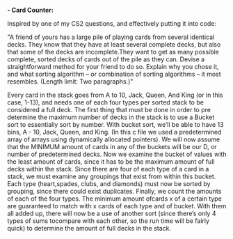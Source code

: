 **- Card Counter:**

Inspired by one of my CS2 questions, and effectively putting it into code:
   
"A friend of yours has a large pile of playing cards from several identical decks. They know that they have at least several complete decks, but also that some of the decks are incomplete.They want to get as many possible complete, sorted decks of cards out of the pile as they can. Devise a straightforward method for your friend to do so. Explain why you chose it, and what sorting algorithm – or combination of sorting algorithms – it most resembles. (Length limit: Two paragraphs.)"
   
   
Every card in the stack goes from A to 10, Jack, Queen, And King (or in this case, 1-13), and needs one of each four types per sorted stack to be considered a full deck. The first thing that must be done in order to pre determine the maximum number of decks in the stack is to use a Bucket sort to essentially sort by number. With bucket sort, we’ll be able to have 13 bins, A - 10, Jack, Queen, and King. (In this c file we used a predetermined array of arrays using dynamically allocated pointers). We will now assume that the MINIMUM amount of cards in any of the buckets will be our D, or number of predetermined decks. Now we examine the bucket of values with the least amount of cards, since it has to be the maximum amount of full decks within the stack. Since there are four of each type of a card in a stack, we must examine any groupings that exist from within this bucket. Each type (heart,spades, clubs, and diamonds) must now be sorted by grouping, since there could exist duplicates. Finally, we count the amounts of each of the four types. The minimum amount ofcards x of a certain type are guaranteed to match with x cards of each type and of bucket. With them all added up, there will now be a use of another sort (since there’s only 4 types of sums tocompare with each other, so the run time will be fairly quick) to determine the amount of full decks in the stack.
